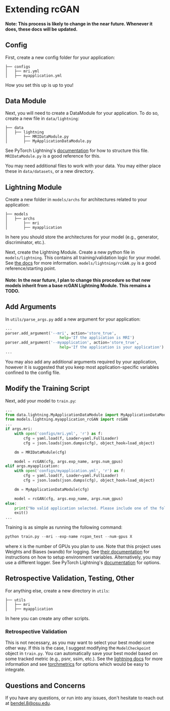 # Extending rcGAN
#### Note: This process is likely to change in the near future. Whenever it does, these docs will be updated.

## Config
First, create a new config folder for your application:
```
├── configs
│   ├── mri.yml
│   ├── myapplication.yml
```
How you set this up is up to you!

## Data Module
Next, you will need to create a DataModule for your application. To do so,
create a new file in ```data/lightning```:
```
├── data
│   ├── lightning
│       ├── MRIDataModule.py
│       ├── MyApplicationDataModule.py
```
See PyTorch Lightning's [documentation](https://lightning.ai/docs/pytorch/stable/data/datamodule.html) for how to structure this file.
```MRIDataModule.py``` is a good reference for this.

You may need additional files to work with your data. You may either place these in ```data/datasets```, or a new directory.

## Lightning Module
Create a new folder in ```models/archs``` for architectures related to your application:
```
├── models
│   ├── archs
│       ├── mri
│       ├── myapplication
```
In here you should store the architectures for your model (e.g., generator, discriminator, etc.).

Next, create the Lightning Module. Create a new python file in ```models/lightning```. This contains all training/validation
logic for your model. See [the docs](https://lightning.ai/docs/pytorch/stable/common/lightning_module.html) for more information.
```models/lightning/rcGAN.py``` is a good reference/starting point.

#### Note: In the near future, I plan to change this procedure so that new models inherit from a base rcGAN Lightning Module. This remains a TODO.

## Add Arguments
In ```utils/parse_args.py``` add a new argument for your application:
```python
...
parser.add_argument('--mri', action='store_true',
                        help='If the application is MRI')
parser.add_argument('--myapplication', action='store_true',
                        help='If the application is your application')
...
```
You may also add any additional arguments required by your application, however it is suggested that you keep
most application-specific variables confined to the config file.

## Modify the Training Script
Next, add your model to ```train.py```:
```python
...
from data.lightning.MyApplicationDataModule import MyApplicationDataModule
from models.lightning.myapplication_rcGAN import rcGAN
...
if args.mri:
    with open('configs/mri.yml', 'r') as f:
        cfg = yaml.load(f, Loader=yaml.FullLoader)
        cfg = json.loads(json.dumps(cfg), object_hook=load_object)

    dm = MRIDataModule(cfg)

    model = rcGAN(cfg, args.exp_name, args.num_gpus)
elif args.myapplication:
    with open('configs/myapplication.yml', 'r') as f:
        cfg = yaml.load(f, Loader=yaml.FullLoader)
        cfg = json.loads(json.dumps(cfg), object_hook=load_object)

    dm = MyApplicationDataModule(cfg)

    model = rcGAN(cfg, args.exp_name, args.num_gpus)
else:
    print("No valid application selected. Please include one of the following args: --mri")
    exit()
...
```
Training is as simple as running the following command:
```python
python train.py --mri --exp-name rcgan_test --num-gpus X
```
where ```X``` is the number of GPUs you plan to use. Note that this project uses Weights and Biases (wandb) for logging.
See [their documentation](https://docs.wandb.ai/quickstart) for instructions on how to setup environment variables.
Alternatively, you may use a different logger. See PyTorch Lightning's [documentation](https://lightning.ai/docs/pytorch/stable/extensions/logging.html) for options.

## Retrospective Validation, Testing, Other
For anything else, create a new directory in ```utils```:
```
├── utils
│   ├── mri
│   ├── myapplication
```

In here you can create any other scripts.

### Retrospective Validation
This is not necessary, as you may want to select your best model some other way. If this is the case,
I suggest modifying the ```ModelCheckpoint``` object in ```train.py```. You can automatically save your best
model based on some tracked metric (e.g., psnr, ssim, etc.). See the [lightning docs](https://lightning.ai/docs/pytorch/stable/api/lightning.pytorch.callbacks.ModelCheckpoint.html) for more information and 
see [torchmetrics](https://torchmetrics.readthedocs.io/en/stable/) for options which would be easy to integrate.

## Questions and Concerns
If you have any questions, or run into any issues, don't hesitate to reach out at bendel.8@osu.edu.